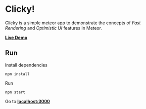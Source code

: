 # Clicky!
Clicky is a simple meteor app to demonstrate the concepts of *Fast Rendering* and *Optimistic UI* features in Meteor.

**[Live Demo](https://clicky.now.sh)**

## Run
Install dependencies
```
npm install
```
Run
```
npm start
```
Go to **[localhost:3000](http://127.0.0.1:3000)**